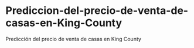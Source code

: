 # Prediccion-del-precio-de-venta-de-casas-en-King-County
Predicción del precio de venta de casas en King County
